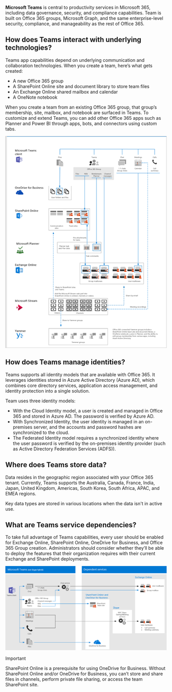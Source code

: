 **Microsoft Teams** is central to productivity services in Microsoft 365, including data governance, security, and compliance capabilities. Team is built on Office 365 groups, Microsoft Graph, and the same enterprise-level security, compliance, and manageability as the rest of Office 365.
 
## How does Teams interact with underlying technologies?

Teams app capabilities depend on underlying communication and collaboration technologies. When you create a team, here’s what gets created:
 
- A new Office 365 group 
- A SharePoint Online site and document library to store team files 
- An Exchange Online shared mailbox and calendar 
- A OneNote notebook 

When you create a team from an existing Office 365 group, that group’s membership, site, mailbox, and notebook are surfaced in Teams. To customize and extend Teams, you can add other Office 365 apps such as Planner and Power BI through apps, bots, and connectors using custom tabs.

![Teams logical architecture](../media/logical-architecture.png)

## How does Teams manage identities?
 
Teams supports all identity models that are available with Office 365. It leverages identities stored in Azure Active Directory (Azure AD), which combines core directory services, application access management, and identity protection into a single solution.

Team uses three identity models:

- With the Cloud Identity model, a user is created and managed in Office 365 and stored in Azure AD. The password is verified by Azure AD.
- With Synchronized Identity, the user identity is managed in an on-premises server, and the accounts and password hashes are synchronized to the cloud.
- The Federated Identity model requires a synchronized identity where the user password is verified by the on-premises identity provider (such as Active Directory Federation Services (ADFS)).

## Where does Teams store data?
 
Data resides in the geographic region associated with your Office 365 tenant. Currently, Teams supports the Australia, Canada, France, India, Japan, United Kingdom, Americas, South Korea, South Africa, APAC, and EMEA regions.

Key data types are stored in various locations when the data isn't in active use.

## What are Teams service dependencies?

To take full advantage of Teams capabilities, every user should be enabled for Exchange Online, SharePoint Online, OneDrive for Business, and Office 365 Group creation. Administrators should consider whether they’ll be able to deploy the features that their organization requires with their current Exchange and SharePoint deployments.

![Teams service dependencies](../media/service-dependencies.png)


> [!IMPORTANT]
> SharePoint Online is a prerequisite for using OneDrive for Business. Without SharePoint Online and/or OneDrive for Business, you can’t store and share files in channels, perform private file sharing, or access the team SharePoint site.
